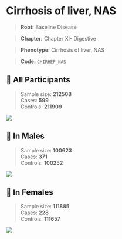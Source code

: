 # Cirrhosis of liver, NAS

> **Root:** Baseline Disease  

> **Chapter:** Chapter XI- Digestive  

> **Phenotype:** Cirrhosis of liver, NAS  

> **Code:** `CHIRHEP_NAS`

## 🧪 All Participants  
> Sample size: **212508**  
> Cases: **599**  
> Controls: **211909**
<img src="/Disease/Figures/ALL/Incidence/CHIRHEP_NAS.png"/>
<CsvTable src="/public/Disease/Data/ALL/Incidence/COX_CHIRHEP_NAS.csv" label="🔍 View full results" />

## 👨 In Males  
> Sample size: **100623**  
> Cases: **371**  
> Controls: **100252**
<img src="/Disease/Figures/Male/Incidence/CHIRHEP_NAS.png"/>
<CsvTable src="/public/Disease/Data/Male/Incidence/COX_CHIRHEP_NAS.csv" label="🔍 View full results" />

## 👩 In Females  
> Sample size: **111885**  
> Cases: **228**  
> Controls: **111657**
<img src="/Disease/Figures/Female/Incidence/CHIRHEP_NAS.png"/>
<CsvTable src="/public/Disease/Data/Female/Incidence/COX_CHIRHEP_NAS.csv" label="🔍 View full results" />
